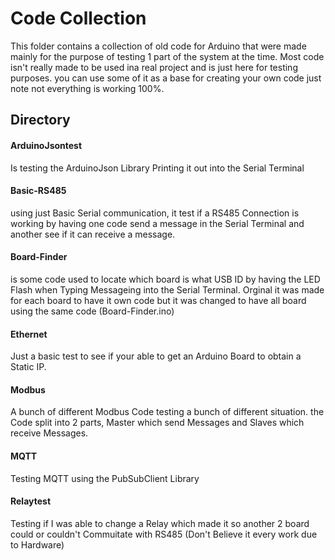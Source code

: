 # Code Collection
This folder contains a collection of old code for Arduino that were made mainly for the purpose of testing 1 part of the system at the time. Most code isn't really made to be used ina  real project and is just here for testing purposes. you can use some of it as a base for creating your own code just note not everything is working 100%.

## Directory
#### ArduinoJsontest
Is testing the ArduinoJson Library Printing it out into the Serial Terminal 
#### Basic-RS485
using just Basic Serial communication, it test if a RS485 Connection is working by having one code send a message in the Serial Terminal and another see if it can receive a message.
#### Board-Finder 
is some code used to locate which board is what USB ID by having the LED Flash when Typing Messageing into the Serial Terminal. Orginal it was made for each board to have it own code but it was changed to have all board using the same code (Board-Finder.ino)
#### Ethernet
Just a basic test to see if your able to get an Arduino Board to obtain a Static IP.
#### Modbus
A bunch of different Modbus Code testing a bunch of different situation. the Code split into 2 parts, Master which send Messages and Slaves which receive Messages.
#### MQTT
Testing MQTT using the PubSubClient Library 
#### Relaytest
Testing if I was able to change a Relay which made it so another 2 board could or couldn't Commuitate with RS485 (Don't Believe it every work due to Hardware)
